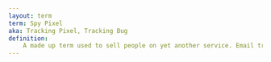 ```yaml
---
layout: term
term: Spy Pixel
aka: Tracking Pixel, Tracking Bug
definition:
    A made up term used to sell people on yet another service. Email tracking requires consent and is one of the least invasive forms of online tracking.
---
```

